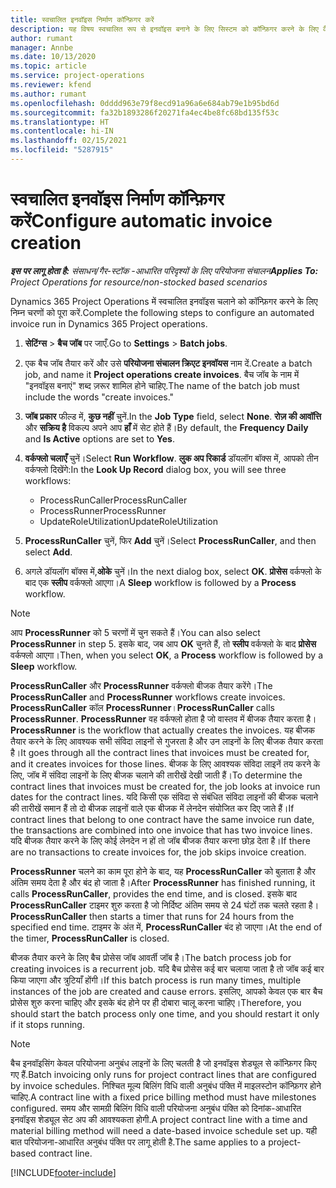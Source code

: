 ```yaml
---
title: स्वचालित इनवॉइस निर्माण कॉन्फ़िगर करें
description: यह विषय स्वचालित रूप से इनवॉइस बनाने के लिए सिस्टम को कॉन्फ़िगर करने के लिए कैसे के बारे में जानकारी देता है.
author: rumant
manager: Annbe
ms.date: 10/13/2020
ms.topic: article
ms.service: project-operations
ms.reviewer: kfend
ms.author: rumant
ms.openlocfilehash: 0dddd963e79f8ecd91a96a6e684ab79e1b95bd6d
ms.sourcegitcommit: fa32b1893286f20271fa4ec4be8fc68bd135f53c
ms.translationtype: HT
ms.contentlocale: hi-IN
ms.lasthandoff: 02/15/2021
ms.locfileid: "5287915"
---
```

# <a name="configure-automatic-invoice-creation"></a><span data-ttu-id="e1878-103">स्वचालित इनवॉइस निर्माण कॉन्फ़िगर करें</span><span class="sxs-lookup"><span data-stu-id="e1878-103">Configure automatic invoice creation</span></span>

<span data-ttu-id="e1878-104">_**इस पर लागू होता है:** संसाधन/गैर-स्टॉक -आधारित परिदृश्यों के लिए परियोजना संचालन_</span><span class="sxs-lookup"><span data-stu-id="e1878-104">_**Applies To:** Project Operations for resource/non-stocked based scenarios_</span></span>


<span data-ttu-id="e1878-105">Dynamics 365 Project Operations में स्वचालित इनवॉइस चलाने को कॉन्फ़िगर करने के लिए निम्न चरणों को पूरा करें.</span><span class="sxs-lookup"><span data-stu-id="e1878-105">Complete the following steps to configure an automated invoice run in Dynamics 365 Project operations.</span></span>

1. <span data-ttu-id="e1878-106">**सेटिंग्स** > **बैच जॉब** पर जाएँ.</span><span class="sxs-lookup"><span data-stu-id="e1878-106">Go to **Settings** > **Batch jobs**.</span></span>
2. <span data-ttu-id="e1878-107">एक बैच जॉब तैयार करें और उसे **परियोजना संचालन क्रिएट इनवॉयस** नाम दें.</span><span class="sxs-lookup"><span data-stu-id="e1878-107">Create a batch job, and name it **Project operations create invoices**.</span></span> <span data-ttu-id="e1878-108">बैच जॉब के नाम में "इनवॉइस बनाएं" शब्द ज़रूर शामिल होने चाहिए.</span><span class="sxs-lookup"><span data-stu-id="e1878-108">The name of the batch job must include the words "create invoices."</span></span>
3. <span data-ttu-id="e1878-109">**जॉब प्रकार** फील्ड में, **कुछ नहीं** चुनें.</span><span class="sxs-lookup"><span data-stu-id="e1878-109">In the **Job Type** field, select **None**.</span></span> <span data-ttu-id="e1878-110">**रोज़ की आवॉत्ति** और **सक्रिय है** विकल्प अपने आप **हाँ** में सेट होते हैं।</span><span class="sxs-lookup"><span data-stu-id="e1878-110">By default, the **Frequency Daily** and **Is Active** options are set to **Yes**.</span></span>
4. <span data-ttu-id="e1878-111">**वर्कफ्लो चलाएँ** चुनें।</span><span class="sxs-lookup"><span data-stu-id="e1878-111">Select **Run Workflow**.</span></span> <span data-ttu-id="e1878-112">**लुक अप रिकार्ड** डॉयलॉग बॉक्स में, आपको तीन वर्कफ्लो दिखेंगे:</span><span class="sxs-lookup"><span data-stu-id="e1878-112">In the **Look Up Record** dialog box, you will see three workflows:</span></span>

    - <span data-ttu-id="e1878-113">ProcessRunCaller</span><span class="sxs-lookup"><span data-stu-id="e1878-113">ProcessRunCaller</span></span>
    - <span data-ttu-id="e1878-114">ProcessRunner</span><span class="sxs-lookup"><span data-stu-id="e1878-114">ProcessRunner</span></span>
    - <span data-ttu-id="e1878-115">UpdateRoleUtilization</span><span class="sxs-lookup"><span data-stu-id="e1878-115">UpdateRoleUtilization</span></span>

5. <span data-ttu-id="e1878-116">**ProcessRunCaller** चुनें, फिर **Add** चुनें।</span><span class="sxs-lookup"><span data-stu-id="e1878-116">Select **ProcessRunCaller**, and then select **Add**.</span></span>
6. <span data-ttu-id="e1878-117">अगले डॉयलॉग बॉक्स में,**ओके** चुनें।</span><span class="sxs-lookup"><span data-stu-id="e1878-117">In the next dialog box, select **OK**.</span></span> <span data-ttu-id="e1878-118">**प्रोसेस** वर्कफ्लो के बाद एक **स्लीप** वर्कफ्लो आएगा।</span><span class="sxs-lookup"><span data-stu-id="e1878-118">A **Sleep** workflow is followed by a **Process** workflow.</span></span>

  > [!NOTE]
  > <span data-ttu-id="e1878-119">आप **ProcessRunner** को 5 चरणों में चुन सकते हैं।</span><span class="sxs-lookup"><span data-stu-id="e1878-119">You can also select **ProcessRunner** in step 5.</span></span> <span data-ttu-id="e1878-120">इसके बाद, जब आप **OK** चुनते हैं, तो **स्लीप** वर्कफ्लो के बाद **प्रोसेस** वर्कफ्लो आएगा।</span><span class="sxs-lookup"><span data-stu-id="e1878-120">Then, when you select **OK**, a **Process** workflow is followed by a **Sleep** workflow.</span></span>

<span data-ttu-id="e1878-121">**ProcessRunCaller** और **ProcessRunner** वर्कफ्लो बीजक तैयार करेंगे।</span><span class="sxs-lookup"><span data-stu-id="e1878-121">The **ProcessRunCaller** and **ProcessRunner** workflows create invoices.</span></span> <span data-ttu-id="e1878-122">**ProcessRunCaller** कॉल **ProcessRunner**।</span><span class="sxs-lookup"><span data-stu-id="e1878-122">**ProcessRunCaller** calls **ProcessRunner**.</span></span> <span data-ttu-id="e1878-123">**ProcessRunner** वह वर्कफ्लो होता है जो वास्तव में बीजक तैयार करता है।</span><span class="sxs-lookup"><span data-stu-id="e1878-123">**ProcessRunner** is the workflow that actually creates the invoices.</span></span> <span data-ttu-id="e1878-124">यह बीजक तैयार करने के लिए आवश्यक सभी संविदा लाइनों से गुजरता है और उन लाइनों के लिए बीजक तैयार करता है।</span><span class="sxs-lookup"><span data-stu-id="e1878-124">It goes through all the contract lines that invoices must be created for, and it creates invoices for those lines.</span></span> <span data-ttu-id="e1878-125">बीजक के लिए आवश्यक संविदा लाइनें तय करने के लिए, जॉब में संविदा लाइनों के लिए बीजक चलाने की तारीखें देखी जाती हैं।</span><span class="sxs-lookup"><span data-stu-id="e1878-125">To determine the contract lines that invoices must be created for, the job looks at invoice run dates for the contract lines.</span></span> <span data-ttu-id="e1878-126">यदि किसी एक संविदा से संबंधित संविदा लाइनों की बीजक चलाने की तारीखें समान हैं तो दो बीजक लाइनों वाले एक बीजक में लेनदेन संयोजित कर दिए जाते हैं।</span><span class="sxs-lookup"><span data-stu-id="e1878-126">If contract lines that belong to one contract have the same invoice run date, the transactions are combined into one invoice that has two invoice lines.</span></span> <span data-ttu-id="e1878-127">यदि बीजक तैयार करने के लिए कोई लेनदेन न हों तो जॉब बीजक तैयार करना छोड़ देता है।</span><span class="sxs-lookup"><span data-stu-id="e1878-127">If there are no transactions to create invoices for, the job skips invoice creation.</span></span>

<span data-ttu-id="e1878-128">**ProcessRunner** चलने का काम पूरा होने के बाद, यह **ProcessRunCaller** को बुलाता है और अंतिम समय देता है और बंद हो जाता है।</span><span class="sxs-lookup"><span data-stu-id="e1878-128">After **ProcessRunner** has finished running, it calls **ProcessRunCaller**, provides the end time, and is closed.</span></span> <span data-ttu-id="e1878-129">इसके बाद **ProcessRunCaller** टाइमर शुरु करता है जो निर्दिष्ट अंतिम समय से 24 घंटों तक चलते रहता है।</span><span class="sxs-lookup"><span data-stu-id="e1878-129">**ProcessRunCaller** then starts a timer that runs for 24 hours from the specified end time.</span></span> <span data-ttu-id="e1878-130">टाइमर के अंत में, **ProcessRunCaller** बंद हो जाएगा।</span><span class="sxs-lookup"><span data-stu-id="e1878-130">At the end of the timer, **ProcessRunCaller** is closed.</span></span>

<span data-ttu-id="e1878-131">बीजक तैयार करने के लिए बैच प्रोसेस जॉब आवर्ती जॉब है।</span><span class="sxs-lookup"><span data-stu-id="e1878-131">The batch process job for creating invoices is a recurrent job.</span></span> <span data-ttu-id="e1878-132">यदि बैच प्रोसेस कई बार चलाया जाता है तो जॉब कई बार किया जाएगा और त्रुटियाँ होंगी।</span><span class="sxs-lookup"><span data-stu-id="e1878-132">If this batch process is run many times, multiple instances of the job are created and cause errors.</span></span> <span data-ttu-id="e1878-133">इसलिए, आपको केवल एक बार बैच प्रोसेस शुरु करना चाहिए और इसके बंद होने पर ही दोबारा चालू करना चाहिए।</span><span class="sxs-lookup"><span data-stu-id="e1878-133">Therefore, you should start the batch process only one time, and you should restart it only if it stops running.</span></span>

> [!NOTE]
> <span data-ttu-id="e1878-134">बैच इनवॉइसिंग केवल परियोजना अनुबंध लाइनों के लिए चलती है जो इनवॉइस शेड्यूल से कॉन्फ़िगर किए गए हैं.</span><span class="sxs-lookup"><span data-stu-id="e1878-134">Batch invoicing only runs for project contract lines that are configured by invoice schedules.</span></span> <span data-ttu-id="e1878-135">निश्चित मूल्य बिलिंग विधि वाली अनुबंध पंक्ति में माइलस्टोन कॉन्फ़िगर होने चाहिए.</span><span class="sxs-lookup"><span data-stu-id="e1878-135">A contract line with a fixed price billing method must have milestones configured.</span></span> <span data-ttu-id="e1878-136">समय और सामग्री बिलिंग विधि वाली परियोजना अनुबंध पंक्ति को दिनांक-आधारित इनवॉइस शेड्यूल सेट अप की आवश्यकता होगी.</span><span class="sxs-lookup"><span data-stu-id="e1878-136">A project contract line with a time and material billing method will need a date-based invoice schedule set up.</span></span> <span data-ttu-id="e1878-137">यही बात परियोजना-आधारित अनुबंध पंक्ति पर लागू होती है.</span><span class="sxs-lookup"><span data-stu-id="e1878-137">The same applies to a project-based contract line.</span></span>     


[!INCLUDE[footer-include](../includes/footer-banner.md)]